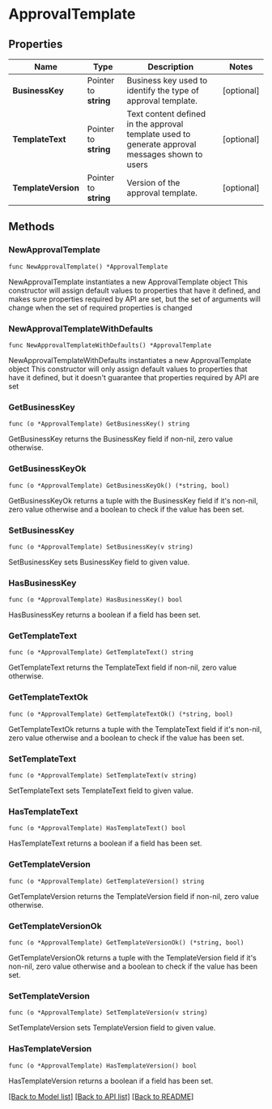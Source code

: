 # ApprovalTemplate

## Properties

Name | Type | Description | Notes
------------ | ------------- | ------------- | -------------
**BusinessKey** | Pointer to **string** | Business key used to identify the type of approval template. | [optional] 
**TemplateText** | Pointer to **string** | Text content defined in the approval template used to generate approval messages shown to users | [optional] 
**TemplateVersion** | Pointer to **string** | Version of the approval template. | [optional] 

## Methods

### NewApprovalTemplate

`func NewApprovalTemplate() *ApprovalTemplate`

NewApprovalTemplate instantiates a new ApprovalTemplate object
This constructor will assign default values to properties that have it defined,
and makes sure properties required by API are set, but the set of arguments
will change when the set of required properties is changed

### NewApprovalTemplateWithDefaults

`func NewApprovalTemplateWithDefaults() *ApprovalTemplate`

NewApprovalTemplateWithDefaults instantiates a new ApprovalTemplate object
This constructor will only assign default values to properties that have it defined,
but it doesn't guarantee that properties required by API are set

### GetBusinessKey

`func (o *ApprovalTemplate) GetBusinessKey() string`

GetBusinessKey returns the BusinessKey field if non-nil, zero value otherwise.

### GetBusinessKeyOk

`func (o *ApprovalTemplate) GetBusinessKeyOk() (*string, bool)`

GetBusinessKeyOk returns a tuple with the BusinessKey field if it's non-nil, zero value otherwise
and a boolean to check if the value has been set.

### SetBusinessKey

`func (o *ApprovalTemplate) SetBusinessKey(v string)`

SetBusinessKey sets BusinessKey field to given value.

### HasBusinessKey

`func (o *ApprovalTemplate) HasBusinessKey() bool`

HasBusinessKey returns a boolean if a field has been set.

### GetTemplateText

`func (o *ApprovalTemplate) GetTemplateText() string`

GetTemplateText returns the TemplateText field if non-nil, zero value otherwise.

### GetTemplateTextOk

`func (o *ApprovalTemplate) GetTemplateTextOk() (*string, bool)`

GetTemplateTextOk returns a tuple with the TemplateText field if it's non-nil, zero value otherwise
and a boolean to check if the value has been set.

### SetTemplateText

`func (o *ApprovalTemplate) SetTemplateText(v string)`

SetTemplateText sets TemplateText field to given value.

### HasTemplateText

`func (o *ApprovalTemplate) HasTemplateText() bool`

HasTemplateText returns a boolean if a field has been set.

### GetTemplateVersion

`func (o *ApprovalTemplate) GetTemplateVersion() string`

GetTemplateVersion returns the TemplateVersion field if non-nil, zero value otherwise.

### GetTemplateVersionOk

`func (o *ApprovalTemplate) GetTemplateVersionOk() (*string, bool)`

GetTemplateVersionOk returns a tuple with the TemplateVersion field if it's non-nil, zero value otherwise
and a boolean to check if the value has been set.

### SetTemplateVersion

`func (o *ApprovalTemplate) SetTemplateVersion(v string)`

SetTemplateVersion sets TemplateVersion field to given value.

### HasTemplateVersion

`func (o *ApprovalTemplate) HasTemplateVersion() bool`

HasTemplateVersion returns a boolean if a field has been set.


[[Back to Model list]](../README.md#documentation-for-models) [[Back to API list]](../README.md#documentation-for-api-endpoints) [[Back to README]](../README.md)


